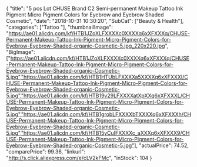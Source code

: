 {
	"title": "5 pcs Lot CHUSE Brand C2 Semi-permanent Makeup Tattoo Ink Pigment Micro Pigment Colors for Eyebrow and Eyebrow Shaded Cosmetic",
	"date": "2018-10-31 10:30:20",
	"SubCat": ["Beauty & Health"],
	"categories": ["Tattoo "],
	"thumbnailImage": "https://ae01.alicdn.com/kf/HTB1JZoXLFXXXXc0XXXXq6xXFXXXq/CHUSE-Permanent-Makeup-Tattoo-Ink-Pigment-Micro-Pigment-Colors-for-Eyebrow-Eyebrow-Shaded-organic-Cosmetic-5.jpg_220x220.jpg",
	"BigImage": ["https://ae01.alicdn.com/kf/HTB1JZoXLFXXXXc0XXXXq6xXFXXXq/CHUSE-Permanent-Makeup-Tattoo-Ink-Pigment-Micro-Pigment-Colors-for-Eyebrow-Eyebrow-Shaded-organic-Cosmetic-5.jpg","https://ae01.alicdn.com/kf/HTB1HTUbLFXXXXa5XXXXq6xXFXXXI/CHUSE-Permanent-Makeup-Tattoo-Ink-Pigment-Micro-Pigment-Colors-for-Eyebrow-Eyebrow-Shaded-organic-Cosmetic-5.jpg","https://ae01.alicdn.com/kf/HTB19v29LFXXXXatXpXXq6xXFXXXL/CHUSE-Permanent-Makeup-Tattoo-Ink-Pigment-Micro-Pigment-Colors-for-Eyebrow-Eyebrow-Shaded-organic-Cosmetic-5.jpg","https://ae01.alicdn.com/kf/HTB1grobLFXXXXbTXXXXq6xXFXXXh/CHUSE-Permanent-Makeup-Tattoo-Ink-Pigment-Micro-Pigment-Colors-for-Eyebrow-Eyebrow-Shaded-organic-Cosmetic-5.jpg","https://ae01.alicdn.com/kf/HTB15yCuIFXXXXc_aXXXq6xXFXXX9/CHUSE-Permanent-Makeup-Tattoo-Ink-Pigment-Micro-Pigment-Colors-for-Eyebrow-Eyebrow-Shaded-organic-Cosmetic-5.jpg"],
	"actualPrice": 74.52,
	"comparePrice": 99.36,
	"linkurl": "http://s.click.aliexpress.com/e/cLV2kFMc",
	"inStock": 104
}
